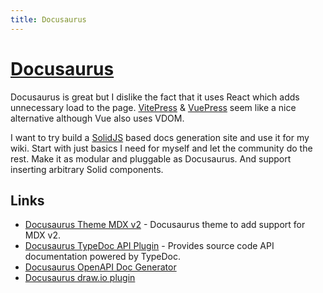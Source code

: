 ```yaml
---
title: Docusaurus
---
```


# [Docusaurus](https://docusaurus.io/)

Docusaurus is great but I dislike the fact that it uses React which adds unnecessary load to the page. [VitePress](https://vitepress.vuejs.org/) & [VuePress](https://vuepress.vuejs.org/) seem like a nice alternative although Vue also uses VDOM.

I want to try build a [SolidJS](../programming-languages/javascript/js-libraries/solid.md) based docs generation site and use it for my wiki. Start with just basics I need for myself and let the community do the rest. Make it as modular and pluggable as Docusaurus. And support inserting arbitrary Solid components.

## Links

- [Docusaurus Theme MDX v2](https://github.com/pomber/docusaurus-mdx-2) - Docusaurus theme to add support for MDX v2.
- [Docusaurus TypeDoc API Plugin](https://github.com/milesj/docusaurus-plugin-typedoc-api) - Provides source code API documentation powered by TypeDoc.
- [Docusaurus OpenAPI Doc Generator](https://github.com/PaloAltoNetworks/docusaurus-openapi-docs)
- [Docusaurus draw.io plugin](https://github.com/xiguaxigua/docusaurus-plugin-drawio)
